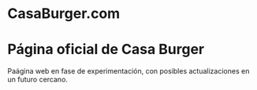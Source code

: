 # CasaBurger.com
<h1>Página oficial de Casa Burger</h1>

<p>Paágina web en fase de experimentación, con posibles actualizaciones en un futuro cercano.</p>

